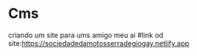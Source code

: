 # Cms
criando um site para ums amigo meu ai
#link od site:https://sociedadedamotosserradegiogay.netlify.app
